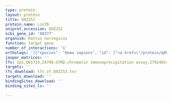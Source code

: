 ```yaml
---
type: protein
layout: protein
title: Q9Z252
protein_name: Lin7b
uniprot_accession: Q9Z252
ncbi_gene_id: '60377'
organism: Rattus norvegicus
function: target gene
number_of_interactions: '1'
orthologs: '[{"species": "Homo sapiens", "id": ["<a href=\"/protein/q9hap6\">Q9HAP6</a>"]}, {"species": "Danio rerio", "id": ["<a href=\"/protein/f1rdk3\">F1RDK3</a>"]}, {"species": "Mus musculus", "id": ["<a href=\"/protein/o88951\">O88951</a>"]}, {"species": "Caenorhabditis elegans", "id": ["<a href=\"/protein/a5pex5\">A5PEX5</a>"]}, {"species": "Drosophila melanogaster", "id": ["<a href=\"/protein/q8imt8\">Q8IMT8</a>"]}]'
jaspar_matrices: ''
tfs: Sp1,Q01714,24790,GTRD,chromatin immunoprecipitation assay,27924024%5Buid%5D,No
targets: ''
tfs_download: tfs_of_Q9Z252.tsv
targets_download: ''
bindingSites_download: ''
binding_sites_ls: ''

---
```

